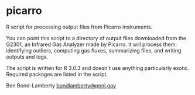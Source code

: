 picarro
=======

R script for processing output files from Picarro instruments.

You can point this script to a directory of output files downloaded from the G2301, an Infrared Gas Analyzer made by Picarro. It will process them: identifying outliers, computing gas fluxes, summarizing files, and writing outputs and logs.

The script is written for R 3.0.3 and doesn't use anything particularly exotic. Required packages are listed in the script.

Ben Bond-Lamberty
bondlamberty@pnnl.gov
